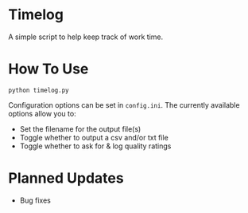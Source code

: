 # Timelog
A simple script to help keep track of work time.

# How To Use
`python timelog.py`

Configuration options can be set in `config.ini`.
The currently available options allow you to:
- Set the filename for the output file(s)
- Toggle whether to output a csv and/or txt file
- Toggle whether to ask for & log quality ratings

# Planned Updates
- Bug fixes
